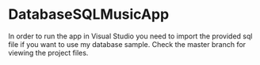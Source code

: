 # DatabaseSQLMusicApp

In order to run the app in Visual Studio you need to import the provided sql file if you want to use my database sample.
Check the master branch for viewing the project files.
